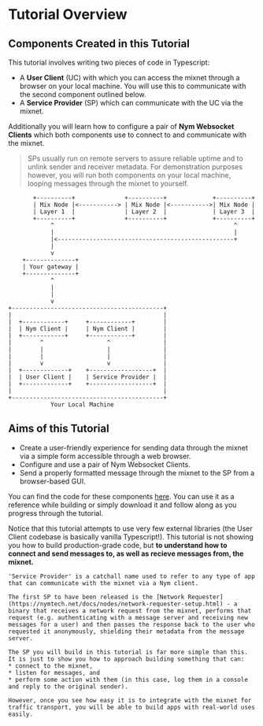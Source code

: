 # Tutorial Overview

## Components Created in this Tutorial
This tutorial involves writing two pieces of code in Typescript:

- A **User Client** (UC) with which you can access the mixnet through a browser on your local machine. You will use this to communicate with the second component outlined below.  
- A **Service Provider** (SP) which can communicate with the UC via the mixnet.

Additionally you will learn how to configure a pair of **Nym Websocket Clients** which both components use to connect to and communicate with the mixnet.

> SPs usually run on remote servers to assure reliable uptime and to unlink sender and receiver metadata. For demonstration purposes however, you will run both components on your local machine, looping messages through the mixnet to yourself.  



```
       +----------+              +----------+             +----------+ 
       | Mix Node |<-----------> | Mix Node |<----------->| Mix Node |
       | Layer 1  |              | Layer 2  |             | Layer 3  |
       +----------+              +----------+             +----------+  
            ^                                                   ^      
            |                                                   |      
            |<--------------------------------------------------+
            |                                                          
            v                                                        
    +--------------+                                
    | Your gateway |                               
    +--------------+                               
            ^                                       
            |                                                                      
            |                                                                         
            v                                                        
+-------------------------------------------+                         
|                                           |                        
|  +------------+     +------------+        |                      
|  | Nym Client |     | Nym Client |        |                     
|  +------------+     +------------+        |                    
|        ^                  ^               |                   
|        |                  |               |                  
|        |                  |               |                 
|        v                  v               |                
|  +-------------+    +------------------+  |               
|  | User Client |    | Service Provider |  |              
|  +-------------+    +------------------+  |             
|                                           |            
+-------------------------------------------+           
            Your Local Machine          
```       

## Aims of this Tutorial 
* Create a user-friendly experience for sending data through the mixnet via a simple form accessible through a web browser. 
* Configure and use a pair of Nym Websocket Clients. 
* Send a properly formatted message through the mixnet to the SP from a browser-based GUI. 

You can find the code for these components [here](https://github.com/nymtech/developer-tutorials). You can use it as a reference while building or simply download it and follow along as you progress through the tutorial.

Notice that this tutorial attempts to use very few external libraries (the User Client codebase is basically vanilla Typescript!). This tutorial is not showing you how to build production-grade code, but **to understand how to connect and send messages to, as well as recieve messages from, the mixnet.**

```admonish note title="Sidenote: What is a Service Provider?" 
'Service Provider' is a catchall name used to refer to any type of app that can communicate with the mixnet via a Nym client. 

The first SP to have been released is the [Network Requester](https://nymtech.net/docs/nodes/network-requester-setup.html) - a binary that receives a network request from the mixnet, performs that request (e.g. authenticating with a message server and receiving new messages for a user) and then passes the response back to the user who requested it anonymously, shielding their metadata from the message server. 

The SP you will build in this tutorial is far more simple than this. It is just to show you how to approach building something that can:
* connect to the mixnet, 
* listen for messages, and 
* perform some action with them (in this case, log them in a console and reply to the original sender). 

However, once you see how easy it is to integrate with the mixnet for traffic transport, you will be able to build apps with real-world uses easily. 
```
 